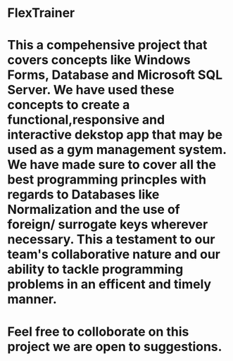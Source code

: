 # FlexTrainer

# This a compehensive project that covers concepts like Windows Forms, Database and Microsoft SQL Server. We have used these concepts to create a functional,responsive and interactive dekstop app that may be used as a gym management system. We have made sure to cover all the best programming princples with regards to Databases like Normalization and the use of foreign/ surrogate keys wherever necessary. This a testament to our team's collaborative nature and our ability to tackle programming problems in an efficent and timely manner.
# Feel free to colloborate on this project we are open to suggestions.

